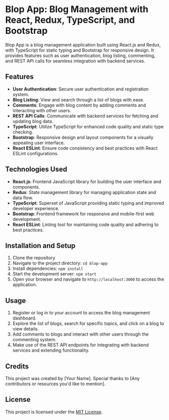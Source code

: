 # Blop App: Blog Management with React, Redux, TypeScript, and Bootstrap

Blop App is a blog management application built using React.js and Redux, with TypeScript for static typing and Bootstrap for responsive design. It provides features such as user authentication, blog listing, commenting, and REST API calls for seamless integration with backend services.

## Features

- **User Authentication**: Secure user authentication and registration system.
- **Blog Listing**: View and search through a list of blogs with ease.
- **Comments**: Engage with blog content by adding comments and interacting with other users.
- **REST API Calls**: Communicate with backend services for fetching and updating blog data.
- **TypeScript**: Utilize TypeScript for enhanced code quality and static type checking.
- **Bootstrap**: Responsive design and layout components for a visually appealing user interface.
- **React ESLint**: Ensure code consistency and best practices with React ESLint configurations.

## Technologies Used

- **React.js**: Frontend JavaScript library for building the user interface and components.
- **Redux**: State management library for managing application state and data flow.
- **TypeScript**: Superset of JavaScript providing static typing and improved developer experience.
- **Bootstrap**: Frontend framework for responsive and mobile-first web development.
- **React ESLint**: Linting tool for maintaining code quality and adhering to best practices.

## Installation and Setup

1. Clone the repository
2. Navigate to the project directory: `cd blop-app`
3. Install dependencies: `npm install`
4. Start the development server: `npm start`
5. Open your browser and navigate to `http://localhost:3000` to access the application.

## Usage

1. Register or log in to your account to access the blog management dashboard.
2. Explore the list of blogs, search for specific topics, and click on a blog to view details.
3. Add comments to blogs and interact with other users through the commenting system.
4. Make use of the REST API endpoints for integrating with backend services and extending functionality.

## Credits

This project was created by [Your Name]. Special thanks to [Any contributors or resources you'd like to mention].

## License

This project is licensed under the [MIT License](https://opensource.org/licenses/MIT).

